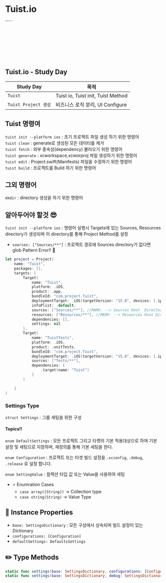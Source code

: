 # Tuist.io

<img width="500" height="500" src="https://user-images.githubusercontent.com/23008224/211808819-f9776dbf-bb29-4cdb-b180-3983765aab03.png" alt="github-icon" style="zoom:25%;"/>


## Tuist.io - Study Day

| Study Day  | 목적                                                       |
| --------------- | ---------------------------------------------------------- |
| `Tuist`     | Tuist io, Tuist init, Tuist Method                                    |
| `Tuist Project 생성` | 비즈니스 로직 분리, UI Configure                           |



## Tuist 명령여
`tuist init --platform ios` : 초기 프로젝트 파일 생성 하기 위한 명령어 <br>
`tuist clean` : generate로 생성된 모든 데이터를 제거 <br>
`tuist fetch` : 외부 종속성(dependency) 불러오기 위한 명령어 <br>
`tuist generate` : xcworkspace,xcworproj 파일 생성하기 위한 명령어 <br>
`tuist edit` : Project.swift(Manifests) 파일을 수정하기 위한 명령어 <br>
`tuist build` : 프로젝트를 Build 하기 위한 명령어 <br>

## 그외 명령어
`mkdir` : directory 생성을 하기 위한 명령어

## 알아두어야 할것 😎
`tuist init --platform ios` : 명령어 실행시 Targets에 있는 Sources, Resources directory가 생성되며 이 directory를 통해 Project Method를 설정
- `sources: ["Sources/**"]` : 프로젝트 경로에 Sources directory가 없다면 glob Pattern Error!! 👾




```swift
let project = Project(
    name: "Tuist",
    packages: [],
    targets: [
        Target(
            name: "Tuist",
            platform: .iOS,
            product: .app,
            bundleId: "com.project.Tuist",
            deploymentTarget: .iOS(targetVersion: "15.0", devices: [.iphone,.ipad]),
            infoPlist: .default,
            sources: ["Sources/**"], //MARK: --> Sources Root  Directory Settings 
            resources: ["Resources/**"], //MARK: --> Resources Root Directory Settings
            dependencies: [],
            settings: nil
        ),
        Target(
            name: "TuistTests",
            platform: .iOS,
            product: .unitTests,
            bundleId: "com.project.Tuist",
            deploymentTarget: .iOS(targetVersion: "15.0", devices: [.iphone, .ipad]),
            sources: ["Tests/**"],
            dependencies: [
                .target(name: "Tuist")
            ]
        )
    
    ]
)
```



### Settings Type

`struct Settings` : 그룹 세팅을 위한 구성

#### Topics!!

`enum DefaultSettings` : 모든 프로젝트 그리고 타켓의 기본 적용대상으로 하며 기본 설정 및 세팅으로 지정하며, 재정의를 통해 기본 세팅을 한다.

`enum Configuration` : 프로젝트 또는 타겟 빌드 설정을 `.xcconfig`, `.debug`, `.release` 로 설정 합니다.

`enum SettingValue` :  컬렉션 타입 값 또는 Value을 사용하여 세팅

- ⭐️ Enumration Cases
  - `case array([String])` -> Collection type
  - `case string(String)` -> Value Type

        
## 🎨 Instance Properties 

- `base: SettingsDictionary` : 모든 구성에서 상속되며 빌드 설정이 있는 Dictionary
- `configurations: [Configuration]`
- `defaultSettings: DefaultsSettings`


## ✏️ Type Methods



```swift
static func settings(base: SettingsDictionary, configurations: [Configuration], defaultSettings: DefaultsSettings) -> Settings
static func settings(base: SettingsDictionary, debug: SettingsDictionary, release: SettingsDictionary, defaultSettings: DefaultsSettings) -> Settings
```




